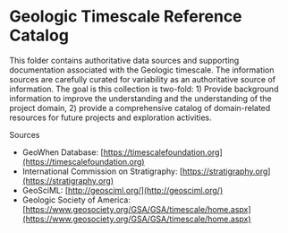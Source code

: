# Geologic Timescale Reference Catalog
This folder contains authoritative data sources and supporting documentation associated with the Geologic timescale. The information sources are carefully curated for variability as an authoritative source of information. The goal is this collection is two-fold: 1) Provide background information to improve the understanding and  the understanding of the project domain, 2) provide a comprehensive catalog of domain-related resources for future projects and exploration activities.

Sources
* GeoWhen Database: [https://timescalefoundation.org](https://timescalefoundation.org)
* International Commission on Stratigraphy: [https://stratigraphy.org](https://stratigraphy.org)
* GeoSciML: [http://geosciml.org/](http://geosciml.org/)
* Geologic Society of America: [https://www.geosociety.org/GSA/GSA/timescale/home.aspx](https://www.geosociety.org/GSA/GSA/timescale/home.aspx)
